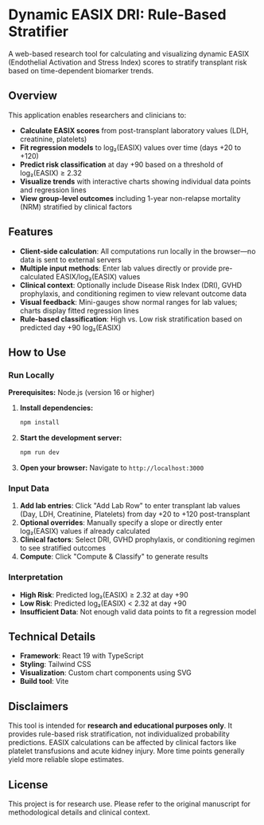 # Dynamic EASIX DRI: Rule-Based Stratifier

A web-based research tool for calculating and visualizing dynamic EASIX (Endothelial Activation and Stress Index) scores to stratify transplant risk based on time-dependent biomarker trends.

## Overview

This application enables researchers and clinicians to:

- **Calculate EASIX scores** from post-transplant laboratory values (LDH, creatinine, platelets)
- **Fit regression models** to log₂(EASIX) values over time (days +20 to +120)
- **Predict risk classification** at day +90 based on a threshold of log₂(EASIX) ≥ 2.32
- **Visualize trends** with interactive charts showing individual data points and regression lines
- **View group-level outcomes** including 1-year non-relapse mortality (NRM) stratified by clinical factors

## Features

- **Client-side calculation**: All computations run locally in the browser—no data is sent to external servers
- **Multiple input methods**: Enter lab values directly or provide pre-calculated EASIX/log₂(EASIX) values
- **Clinical context**: Optionally include Disease Risk Index (DRI), GVHD prophylaxis, and conditioning regimen to view relevant outcome data
- **Visual feedback**: Mini-gauges show normal ranges for lab values; charts display fitted regression lines
- **Rule-based classification**: High vs. Low risk stratification based on predicted day +90 log₂(EASIX)

## How to Use

### Run Locally

**Prerequisites:** Node.js (version 16 or higher)

1. **Install dependencies:**
   ```bash
   npm install
   ```

2. **Start the development server:**
   ```bash
   npm run dev
   ```

3. **Open your browser:**
   Navigate to `http://localhost:3000`

### Input Data

1. **Add lab entries**: Click "Add Lab Row" to enter transplant lab values (Day, LDH, Creatinine, Platelets) from day +20 to +120 post-transplant
2. **Optional overrides**: Manually specify a slope or directly enter log₂(EASIX) values if already calculated
3. **Clinical factors**: Select DRI, GVHD prophylaxis, or conditioning regimen to see stratified outcomes
4. **Compute**: Click "Compute & Classify" to generate results

### Interpretation

- **High Risk**: Predicted log₂(EASIX) ≥ 2.32 at day +90
- **Low Risk**: Predicted log₂(EASIX) < 2.32 at day +90
- **Insufficient Data**: Not enough valid data points to fit a regression model

## Technical Details

- **Framework**: React 19 with TypeScript
- **Styling**: Tailwind CSS
- **Visualization**: Custom chart components using SVG
- **Build tool**: Vite

## Disclaimers

This tool is intended for **research and educational purposes only**. It provides rule-based risk stratification, not individualized probability predictions. EASIX calculations can be affected by clinical factors like platelet transfusions and acute kidney injury. More time points generally yield more reliable slope estimates.

## License

This project is for research use. Please refer to the original manuscript for methodological details and clinical context.

